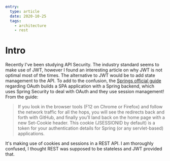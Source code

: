 ```yml
entry:
  type: article
  date: 2020-10-25
  tags:
    - architecture
    - rest
```
# Intro

Recently I've been studying API Security.
The industry standard seems to make use of JWT, however I found an interesting article on why JWT is not optimal most of the times.
The alternative to JWT would be to add state management to the API.
To add to the confusion, the [Springs official guide](https://spring.io/guides/tutorials/spring-boot-oauth2/) regarding OAuth builds a SPA application with a Spring backend, which uses Spring Security to deal with OAuth and they use session management!
From the guide:
> If you look in the browser tools (F12 on Chrome or Firefox) and follow the network traffic for all the hops, you will see the redirects back and forth with GitHub, and finally you’ll land back on the home page with a new Set-Cookie header.
This cookie (JSESSIONID by default) is a token for your authentication details for Spring (or any servlet-based) applications.

It's making use of cookies and sessions in a REST API.
I am thoroughly confused, I thought REST was supposed to be stateless and JWT provided that.

